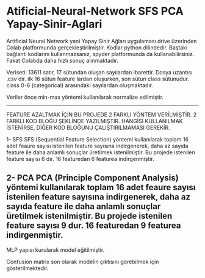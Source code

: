 # Atificial-Neural-Network SFS PCA Yapay-Sinir-Aglari

Artificial Neural Network yani Yapay Sinir Ağları uygulaması drive üzerinden Colab platformunda gerçekleştirilmiştir. Kodlar python dilindedir. Baştaki bağlantı kodlarını kullanmazsanız, spyder platformunda da kullanabilirsiniz. Fakat Colabda daha hızlı sonuç alınmaktadır.

Veriseti: 13611 satır, 17 sütundan oluşan sayılardan ibarettir. Dosya uzantısı .csv dir. ilk 16 sütun feature lardan oluşurken, son sütun class sütunudur. class 0-6 (categorical) arasındaki sayılardan oluşmaktadır.

Veriler önce min-max yöntemi kullanılarak normalize edilmiştir.

-------------
FEATURE AZALTMAK İÇİN BU PROJEDE 2 FARKLI YÖNTEM VERİLMİŞTİR. 2 FARKLI KOD BLOĞU ŞEKLİNDE YAZILMIŞTIR. HANGİSİ KULLANILMAK İSTENİRSE, DİĞER KOD BLOĞUNU ÇALIŞTIRILMAMASI GEREKİR.

1- SFS 
SFS (Sequential Feature Selection) yöntemi kullanılarak toplam 16 adet feaure sayısı istenilen feature sayısına indirgenerek, daha az sayıda feature ile daha anlamlı sonuçlar üretilmek istenilmiştir.
Bu projede istenilen feature sayısı 6 dır. 16 featuredan 6 featurea indirgenmiştir.

2- PCA 
PCA (Principle Component Analysis) yöntemi kullanılarak toplam 16 adet feaure sayısı istenilen feature sayısına indirgenerek, daha az sayıda feature ile daha anlamlı sonuçlar üretilmek istenilmiştir.
Bu projede istenilen feature sayısı 9 dur. 16 featuredan 9 featurea indirgenmiştir.
--------------

MLP yapısı kurularak model eğitilmiştir. 

Confusion matrix son olarak modelin çıktısını görebilmek için gösterilmektedir.

